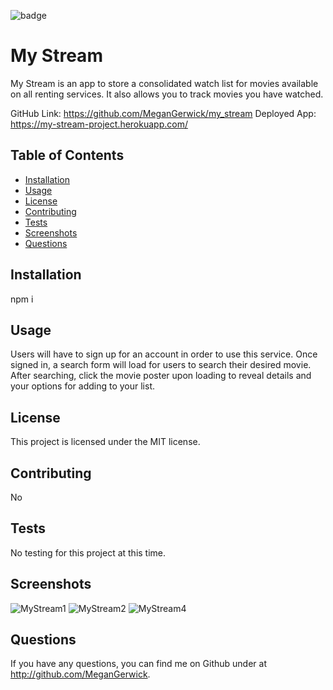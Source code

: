 
![badge](https://img.shields.io/badge/license-MIT-blue)

# My Stream

My Stream is an app to store a consolidated watch list for movies available on all renting services. It also allows you to track movies you have watched.

GitHub Link: https://github.com/MeganGerwick/my_stream
Deployed App: https://my-stream-project.herokuapp.com/

## Table of Contents
* [Installation](#Installation)
* [Usage](#Usage)
* [License](#License)
* [Contributing](#Contributing)
* [Tests](#Tests)
* [Screenshots](#Screenshots)
* [Questions](#Questions)

## Installation
npm i

## Usage
Users will have to sign up for an account in order to use this service. Once signed in, a search form will load for users to search their desired movie. After searching, click the movie poster upon loading to reveal details and your options for adding to your list.

## License
This project is licensed under the MIT license.

## Contributing
No

## Tests
No testing for this project at this time.

## Screenshots
![MyStream1](https://user-images.githubusercontent.com/69534417/103944092-c4df1d80-50f8-11eb-9bc1-1ae32f8acb1a.PNG)
![MyStream2](https://user-images.githubusercontent.com/69534417/103944158-d88a8400-50f8-11eb-8d96-4a9d92b1b809.PNG)
![MyStream4](https://user-images.githubusercontent.com/69534417/103944199-e6d8a000-50f8-11eb-9bac-a44423f0f85b.PNG)

## Questions
If you have any questions, you can find me on Github under at http://github.com/MeganGerwick. 
